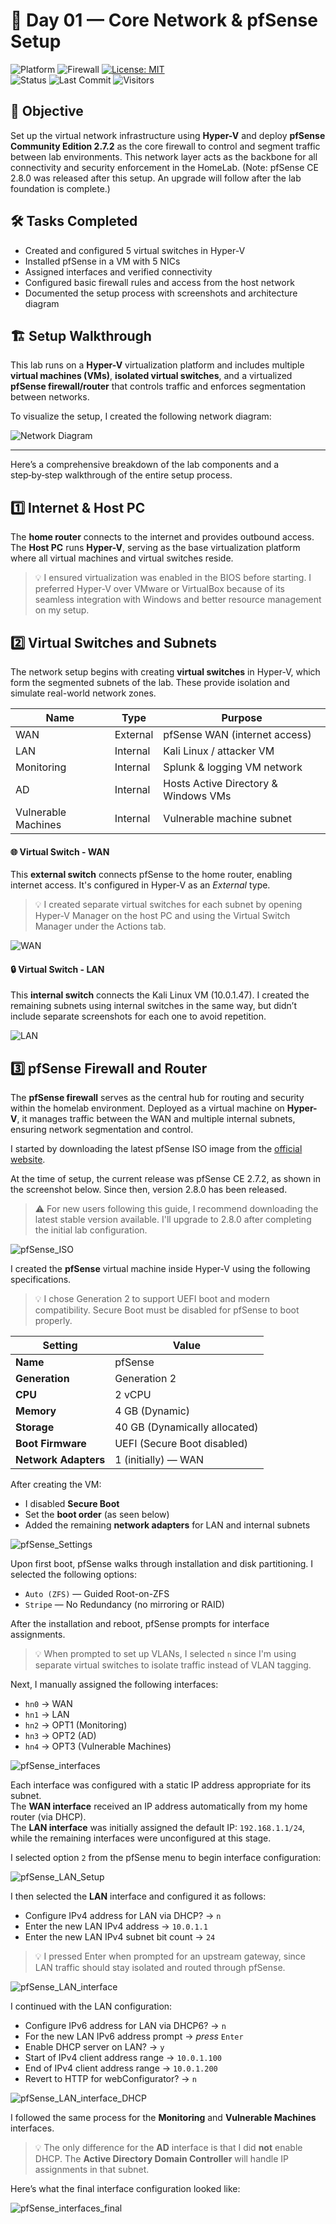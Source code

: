 # 🧱 Day 01 — Core Network & pfSense Setup

![Platform](https://img.shields.io/badge/platform-HyperV-blue?logo=windows)
![Firewall](https://img.shields.io/badge/firewall-pfSense-red?logo=pfsense) 
[![License: MIT](https://img.shields.io/badge/License-MIT-blue.svg)](https://opensource.org/licenses/MIT) <br>
![Status](https://img.shields.io/badge/status-completed-green)
![Last Commit](https://img.shields.io/github/last-commit/gkopacz/CyberSec-HomeLab/Day01-Core-Network-and-pfSense-Setup)
![Visitors](https://visitor-badge.laobi.icu/badge?page_id=gkopacz/CyberSec-HomeLab/Day02-Core-Network-and-pfSense-Setup)

## 🎯 Objective

Set up the virtual network infrastructure using **Hyper-V** and deploy **pfSense Community Edition 2.7.2** as the core firewall to control and segment traffic between lab environments. This network layer acts as the backbone for all connectivity and security enforcement in the HomeLab. (Note: pfSense CE 2.8.0 was released after this setup. An upgrade will follow after the lab foundation is complete.)

## 🛠️ Tasks Completed

- Created and configured 5 virtual switches in Hyper-V
- Installed pfSense in a VM with 5 NICs 
- Assigned interfaces and verified connectivity
- Configured basic firewall rules and access from the host network
- Documented the setup process with screenshots and architecture diagram

## 🏗️ Setup Walkthrough

This lab runs on a **Hyper-V** virtualization platform and includes multiple **virtual machines (VMs)**, **isolated virtual switches**, and a virtualized **pfSense firewall/router** that controls traffic and enforces segmentation between networks.

To visualize the setup, I created the following network diagram:

![Network Diagram](https://github.com/gkopacz/CyberSec-HomeLab/blob/main/images/Network-Diagram-HomeLab.jpg)

---

Here’s a comprehensive breakdown of the lab components and a step‑by‑step walkthrough of the entire setup process.

## 1️⃣ Internet & Host PC

The **home router** connects to the internet and provides outbound access. The **Host PC** runs **Hyper-V**, serving as the base virtualization platform where all virtual machines and virtual switches reside.

> 💡  I ensured virtualization was enabled in the BIOS before starting. I preferred Hyper-V over VMware or VirtualBox because of its seamless integration with Windows and better resource management on my setup.

## 2️⃣ Virtual Switches and Subnets

The network setup begins with creating **virtual switches** in Hyper-V, which form the segmented subnets of the lab. These provide isolation and simulate real-world network zones.

| Name               | Type     | Purpose                              |
|--------------------|----------|--------------------------------------|
| WAN                | External | pfSense WAN (internet access)        |
| LAN                | Internal | Kali Linux / attacker VM             |
| Monitoring         | Internal | Splunk & logging VM network          |
| AD                 | Internal | Hosts Active Directory & Windows VMs |
| Vulnerable Machines| Internal | Vulnerable machine subnet            |

#### 🌐 Virtual Switch - WAN

This **external switch** connects pfSense to the home router, enabling internet access. It's configured in Hyper-V as an *External* type.

> 💡 I created separate virtual switches for each subnet by opening Hyper-V Manager on the host PC and using the Virtual Switch Manager under the Actions tab.

![WAN](https://github.com/gkopacz/CyberSec-HomeLab/blob/main/images/Virtual-Switch-WAN.png)

#### 🔒 Virtual Switch - LAN

This **internal switch** connects the Kali Linux VM (10.0.1.47). I created the remaining subnets using internal switches in the same way, but didn’t include separate screenshots for each one to avoid repetition.

![LAN](https://github.com/gkopacz/CyberSec-HomeLab/blob/main/images/Virtual-Switch-LAN.png)

## 3️⃣ pfSense Firewall and Router

The **pfSense firewall** serves as the central hub for routing and security within the homelab environment. Deployed as a virtual machine on **Hyper-V**, it manages traffic between the WAN and multiple internal subnets, ensuring network segmentation and control.

I started by downloading the latest pfSense ISO image from the [official website](https://www.pfsense.org/download/). <br>

At the time of setup, the current release was pfSense CE 2.7.2, as shown in the screenshot below. Since then, version 2.8.0 has been released.

> ⚠️ For new users following this guide, I recommend downloading the latest stable version available. I'll upgrade to 2.8.0 after completing the initial lab configuration.

![pfSense_ISO](https://github.com/gkopacz/CyberSec-HomeLab/blob/main/images/download-pfSense-firewall-iso-image.png)

I created the **pfSense** virtual machine inside Hyper-V using the following specifications. <br>

> 💡 I chose Generation 2 to support UEFI boot and modern compatibility. Secure Boot must be disabled for pfSense to boot properly.

| Setting           | Value                          |
|-------------------|--------------------------------|
| **Name**          | pfSense                        |
| **Generation**    | Generation 2                   |
| **CPU**           | 2 vCPU                         |
| **Memory**        | 4 GB (Dynamic)                 |
| **Storage**       | 40 GB (Dynamically allocated)  |
| **Boot Firmware** | UEFI (Secure Boot disabled)    |
| **Network Adapters** | 1 (initially) — WAN         |

After creating the VM:
- I disabled **Secure Boot**
- Set the **boot order** (as seen below)
- Added the remaining **network adapters** for LAN and internal subnets

![pfSense_Settings](https://github.com/gkopacz/CyberSec-HomeLab/blob/main/images/pfSense-VM-Settings.png)

Upon first boot, pfSense walks through installation and disk partitioning. I selected the following options:

- `Auto (ZFS)` — Guided Root-on-ZFS
- `Stripe` — No Redundancy (no mirroring or RAID)

After the installation and reboot, pfSense prompts for interface assignments.

> 💡 When prompted to set up VLANs, I selected `n` since I'm using separate virtual switches to isolate traffic instead of VLAN tagging.

Next, I manually assigned the following interfaces:

- `hn0` → WAN  
- `hn1` → LAN  
- `hn2` → OPT1 (Monitoring)  
- `hn3` → OPT2 (AD)  
- `hn4` → OPT3 (Vulnerable Machines)

![pfSense_interfaces](https://github.com/gkopacz/CyberSec-HomeLab/blob/main/images/pfSense-interface-config.png)

Each interface was configured with a static IP address appropriate for its subnet.  
The **WAN interface** received an IP address automatically from my home router (via DHCP).  
The **LAN interface** was initially assigned the default IP: `192.168.1.1/24`, while the remaining interfaces were unconfigured at this stage.

I selected option `2` from the pfSense menu to begin interface configuration:

![pfSense_LAN_Setup](https://github.com/gkopacz/CyberSec-HomeLab/blob/main/images/pfSense-LAN-setup.png)

I then selected the **LAN** interface and configured it as follows:

- Configure IPv4 address for LAN via DHCP? → `n`
- Enter the new LAN IPv4 address → `10.0.1.1`
- Enter the new LAN IPv4 subnet bit count → `24`

> 💡 I pressed Enter when prompted for an upstream gateway, since LAN traffic should stay isolated and routed through pfSense.

![pfSense_LAN_interface](https://github.com/gkopacz/CyberSec-HomeLab/blob/main/images/pfSense-LAN-interface.png)

I continued with the LAN configuration:

- Configure IPv6 address for LAN via DHCP6? → `n`
- For the new LAN IPv6 address prompt → *press* `Enter`
- Enable DHCP server on LAN? → `y`
- Start of IPv4 client address range → `10.0.1.100`
- End of IPv4 client address range → `10.0.1.200`
- Revert to HTTP for webConfigurator? → `n`

![pfSense_LAN_interface_DHCP](https://github.com/gkopacz/CyberSec-HomeLab/blob/main/images/pfSense-LAN-interface-dhcp.png)

I followed the same process for the **Monitoring** and **Vulnerable Machines** interfaces.

> 💡 The only difference for the **AD** interface is that I did **not** enable DHCP. The **Active Directory Domain Controller** will handle IP assignments in that subnet.

Here’s what the final interface configuration looked like:

![pfSense_interfaces_final](https://github.com/gkopacz/CyberSec-HomeLab/blob/main/images/pfSense-interfaces-final-check.png)






